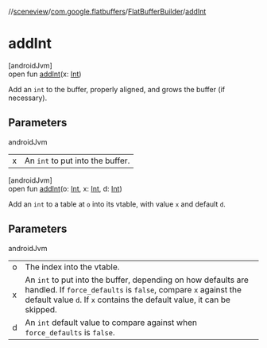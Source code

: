 //[sceneview](../../../index.md)/[com.google.flatbuffers](../index.md)/[FlatBufferBuilder](index.md)/[addInt](add-int.md)

# addInt

[androidJvm]\
open fun [addInt](add-int.md)(x: [Int](https://kotlinlang.org/api/latest/jvm/stdlib/kotlin/-int/index.html))

Add an `int` to the buffer, properly aligned, and grows the buffer (if necessary).

## Parameters

androidJvm

| | |
|---|---|
| x | An `int` to put into the buffer. |

[androidJvm]\
open fun [addInt](add-int.md)(o: [Int](https://kotlinlang.org/api/latest/jvm/stdlib/kotlin/-int/index.html), x: [Int](https://kotlinlang.org/api/latest/jvm/stdlib/kotlin/-int/index.html), d: [Int](https://kotlinlang.org/api/latest/jvm/stdlib/kotlin/-int/index.html))

Add an `int` to a table at `o` into its vtable, with value `x` and default `d`.

## Parameters

androidJvm

| | |
|---|---|
| o | The index into the vtable. |
| x | An `int` to put into the buffer, depending on how defaults are handled. If `force_defaults` is `false`, compare `x` against the default value `d`. If `x` contains the default value, it can be skipped. |
| d | An `int` default value to compare against when `force_defaults` is `false`. |
